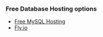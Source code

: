 ### Free Database Hosting options

- [Free MySQL Hosting](https://www.freemysqlhosting.net/)
- [Fly.io](https://fly.io/)